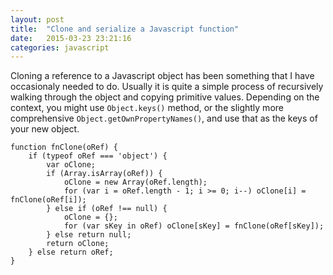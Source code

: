 ```yaml
---
layout: post
title:  "Clone and serialize a Javascript function"
date:   2015-03-23 23:21:16
categories: javascript
---
```

Cloning a reference to a Javascript object has been something that I have occasionaly needed to do. Usually it is quite a simple process of recursively walking through the object and copying primitive values. Depending on the context, you might use `Object.keys()` method, or the slightly more comprehensive `Object.getOwnPropertyNames()`, and use that as the keys of your new object.

~~~
function fnClone(oRef) {
    if (typeof oRef === 'object') {
        var oClone;
        if (Array.isArray(oRef)) {
            oClone = new Array(oRef.length);
            for (var i = oRef.length - 1; i >= 0; i--) oClone[i] = fnClone(oRef[i]);
        } else if (oRef !== null) {
            oClone = {};
            for (var sKey in oRef) oClone[sKey] = fnClone(oRef[sKey]);  
        } else return null;
        return oClone;
    } else return oRef;
}
~~~